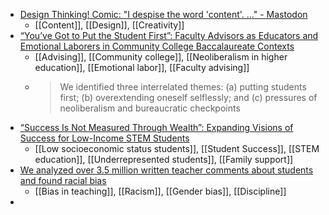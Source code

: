 - [Design Thinking! Comic: "I despise the word 'content'. …" - Mastodon](https://mastodon.social/@designthinkingcomic@mastodon.cloud/111482042227983088)
	- [[Content]], [[Design]], [[Creativity]]
- [“You’ve Got to Put the Student First”: Faculty Advisors as Educators and Emotional Laborers in Community College Baccalaureate Contexts](https://journals.sagepub.com/doi/abs/10.1177/00915521231201449)
	- [[Advising]], [[Community college]], [[Neoliberalism in higher education]], [[Emotional labor]], [[Faculty advising]]
	- >We identified three interrelated themes: (a) putting students first; (b) overextending oneself selflessly; and (c) pressures of neoliberalism and bureaucratic checkpoints
- [“Success Is Not Measured Through Wealth”: Expanding Visions of Success for Low-Income STEM Students](https://journals.sagepub.com/doi/abs/10.1177/15210251231213044)
	- [[Low socioeconomic status students]], [[Student Success]], [[STEM education]], [[Underrepresented students]], [[Family support]]
- [We analyzed over 3.5 million written teacher comments about students and found racial bias](https://theconversation.com/we-analyzed-over-3-5-million-written-teacher-comments-about-students-and-found-racial-bias-215777)
	- [[Bias in teaching]], [[Racism]], [[Gender bias]], [[Discipline]]
-